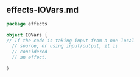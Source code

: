 ## effects-IOVars.md

```scala
package effects

object IOVars {
// If the code is taking input from a non-local
  // source, or using input/output, it is
  // considered
  // an effect.

}

```
